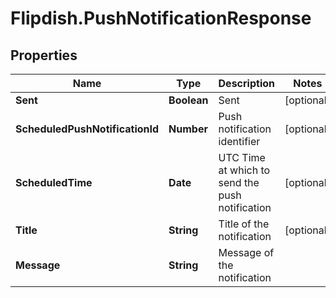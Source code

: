 # Flipdish.PushNotificationResponse

## Properties

Name | Type | Description | Notes
------------ | ------------- | ------------- | -------------
**Sent** | **Boolean** | Sent | [optional] 
**ScheduledPushNotificationId** | **Number** | Push notification identifier | [optional] 
**ScheduledTime** | **Date** | UTC Time at which to send the push notification | [optional] 
**Title** | **String** | Title of the notification | [optional] 
**Message** | **String** | Message of the notification | 


